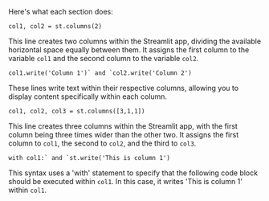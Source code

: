Here's what each section does:

    col1, col2 = st.columns(2)
    
This line creates two columns within the Streamlit app, dividing the available horizontal space equally between them. It assigns the first column to the variable `col1` and the second column to the variable `col2`.

    col1.write('Column 1')` and `col2.write('Column 2')
    
 These lines write text within their respective columns, allowing you to display content specifically within each column.

    col1, col2, col3 = st.columns([3,1,1])
This line creates three columns within the Streamlit app, with the first column being three times wider than the other two. It assigns the first column to `col1`, the second to `col2`, and the third to `col3`.

    with col1:` and `st.write('This is column 1')
    
This syntax uses a 'with' statement to specify that the following code block should be executed within `col1`. In this case, it writes 'This is column 1' within `col1`.



